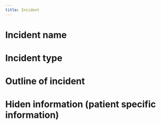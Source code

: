 ```yaml
---
title: Incident
---
```


# Incident name

# Incident type

# Outline of incident

# Hiden information (patient specific information)

